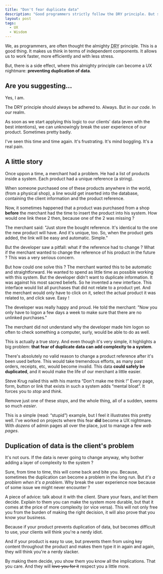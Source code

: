 ```yaml
---
title: "Don't fear duplicate data"
description: "Good programmers strictly follow the DRY principle. But sometimes, this can be harmful in terms of user experience."
layout: post
tags:
  - UX
  - Wisdom
---
```


We, as programmers, are often thought the almighty <abbr  title="Dont Repeat Yourself">DRY</abbr > principle. This is a good thing. It makes us think in terms of independent components. It allows us to work faster, more efficiently and with less stress.

But, there is a side effect, where this almighty principle can become a UX nightmare: **preventing duplication of data**.

## Are you suggesting...

Yes, I am.

The DRY principle should always be adhered to. Always. But in *our code*. In *our* realm.

As soon as we start applying this logic to our clients' data (even with the best intentions), we can unknowingly break the user experience of our product. Sometimes pretty badly.

I've seen this time and time again. It's frustrating. It's mind boggling. It's a real pain.

## A little story

Once uppon a time, a merchant had a problem. He had a list of products inside a system. Each product had a unique reference (a string).

When someone purchased one of these products anywhere in the world, (from a physical shop), a line would get inserted into the database, containing the client information and the product reference.

Now, it sometimes happened that a product was purchased from a shop **before** the merchant had the time to insert the product into his system. How would one link these 2 then, because one of the 2 was missing ?

The merchant said: "Just store the bought reference. It's identical to the one the new product will have. And it's unique, too. So, when the product gets added, the link will be easy and automatic. Simple."

But the developer saw a pitfall: what if the reference had to change ? What if the merchant wanted to change the reference of his product in the future ? This was a very serious concern.

But how could one solve this ? The merchant wanted this to be automatic and straightforward. He wanted to spend as little time as possible working with this system. But the developer didn't want to duplicate information. It was against his most sacred beliefs. So he invented a new interface. This interface would list all purchases that did not relate to a product yet. And the merchant would only have to click on it, select the actual product it was related to, and click save. Easy !

The developer was really happy and proud. He told the merchant: "Now you only have to logon a few days a week to make sure that there are no unlinked purchases."

The merchant did not understand why the developer made him logon so often to check something a computer, surly, would be able to do as well.

This is actually a true story. And even though it's very simple, it highlights a big problem: **that fear of duplicate data can add complexity to a system**.

There's absolutely no valid reason to change a product reference after it's been used before. This would take tremendous efforts, as many past orders, receipts, etc, would become invalid. This data **could safely be duplicated**, and it would make the life of our merchant a little easier.

Steve Krug nailed this with his mantra &ldquo;Don't make me think !&rdquo; Every page, form, button or link that exists in such a system adds &ldquo;mental bloat&rdquo;. It forces you to *stop* and *think*.

Remove just one of these *stops*, and the whole thing, all of a sudden, seems so much *easier*.

This is a simple (read: &ldquo;stupid&rdquo;) example, but I feel it illustrates this pretty well. I've worked on projects where this fear **did** become a UX nightmare. With *dozens* of admin pages all over the place, just to manage a few *web pages*.

## Duplication of data is the client's problem

It's not ours. If the data is never going to change anyway, why bother adding a layer of complexity to the system ?

Sure, from time to time, this will come back and bite you. Because, sometimes the duplication can become a problem in the long run. But *it's a problem when it's a problem*. Why break the user experience now because of some issue we might never encounter ?

A piece of advice: talk about it with the client. Share your fears, and let them decide. Explain to them you can make the system more durable, but that it comes at the price of more complexity (or vice versa). This will not only free you from the burden of making the right decision, it will also prove that you know your business.

Because if your product prevents duplication of data, but becomes difficult to use, your clients will think you're a nerdy idiot.

And if your product is easy to use, but prevents them from using key content throughout the product and makes them type it in again and again, they will think you're a nerdy slacker.

By making them decide, you show them you know all the implications. That you care. And they will <del>love you for it</del> respect you a little more.
